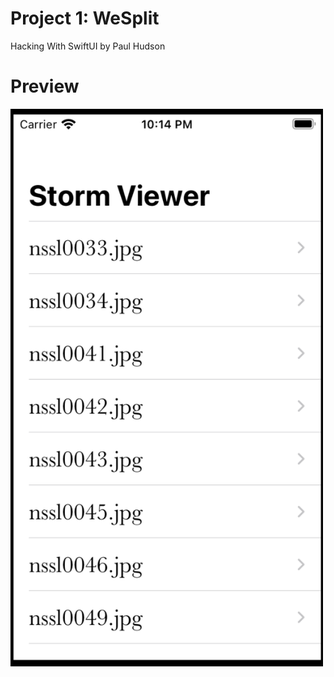 # Project 1: WeSplit
Hacking With SwiftUI by Paul Hudson

# Preview 
<img src="https://github.com/ajandaur/100DaysOfSwift/blob/e78ae9de6f4f8cb13f2e41798f0f57ff9eab74f0/Project1/Project1/demo.png" width="500">

